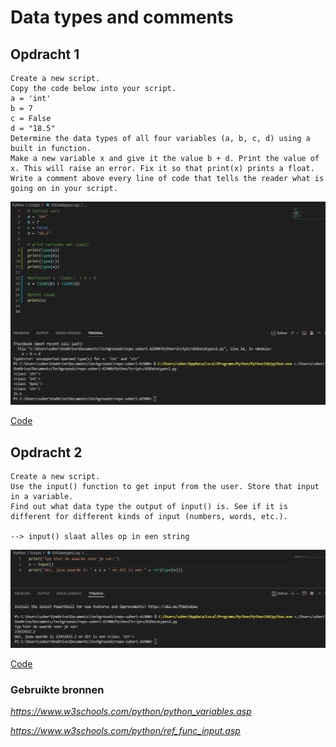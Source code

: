 # **Data types and comments**

## **Opdracht 1**

    Create a new script.
    Copy the code below into your script.
    a = 'int'
    b = 7
    c = False
    d = "18.5"
    Determine the data types of all four variables (a, b, c, d) using a built in function.
    Make a new variable x and give it the value b + d. Print the value of x. This will raise an error. Fix it so that print(x) prints a float.
    Write a comment above every line of code that tells the reader what is going on in your script.

![SS](../00_includes/PRG/03.01.png)

[Code](../Python/Scripts/03Datatypes1.py)

## **Opdracht 2**

    Create a new script.
    Use the input() function to get input from the user. Store that input in a variable.
    Find out what data type the output of input() is. See if it is different for different kinds of input (numbers, words, etc.).

    --> input() slaat alles op in een string 

![SS](../00_includes/PRG/03.02.png)

[Code](../Python/Scripts/03Datatypes2.py)

### **Gebruikte bronnen**

*<https://www.w3schools.com/python/python_variables.asp>*

*<https://www.w3schools.com/python/ref_func_input.asp>*